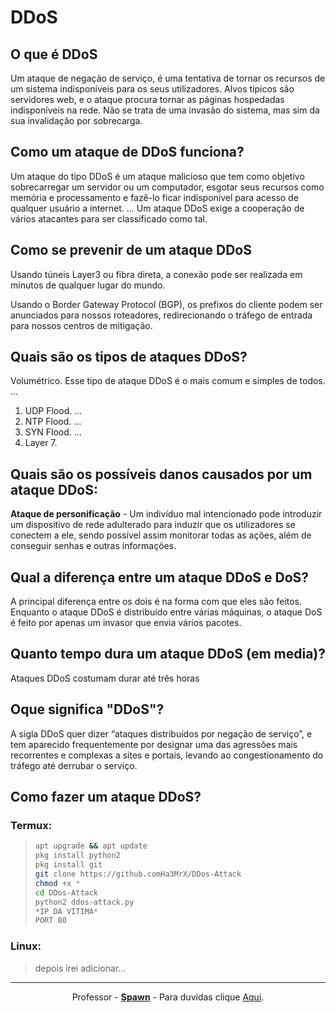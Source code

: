 # DDoS

## O que é DDoS

Um ataque de negação de serviço, é uma tentativa de tornar os recursos de um sistema indisponíveis para os seus utilizadores. Alvos típicos são servidores web, e o ataque procura tornar as páginas hospedadas indisponíveis na rede. Não se trata de uma invasão do sistema, mas sim da sua invalidação por sobrecarga.

## Como um ataque de DDoS funciona?

Um ataque do tipo DDoS é um ataque malicioso que tem como objetivo sobrecarregar um servidor ou um computador, esgotar seus recursos como memória e processamento e fazê-lo ficar indisponível para acesso de qualquer usuário a internet. ... Um ataque DDoS exige a cooperação de vários atacantes para ser classificado como tal.

## Como se prevenir de um ataque DDoS

Usando túneis Layer3 ou fibra direta, a conexão pode ser realizada em minutos de qualquer lugar do mundo.

Usando o Border Gateway Protocol (BGP), os prefixos do cliente podem ser anunciados para nossos roteadores, redirecionando o tráfego de entrada para nossos centros de mitigação.


## Quais são os tipos de ataques DDoS?

Volumétrico. Esse tipo de ataque DDoS é o mais comum e simples de todos. ... 

1. UDP Flood. ... 
2. NTP Flood. ... 
3. SYN Flood. ... 
4. Layer 7.

## Quais são os possíveis danos causados por um ataque DDoS:

**Ataque de personificação** - Um indivíduo mal intencionado pode introduzir um dispositivo de rede adulterado para induzir que os utilizadores se conectem a ele, sendo possível assim monitorar todas as ações, além de conseguir senhas e outras informações.

## Qual a diferença entre um ataque DDoS e DoS?

A principal diferença entre os dois é na forma com que eles são feitos. Enquanto o ataque DDoS é distribuído entre várias máquinas, o ataque DoS é feito por apenas um invasor que envia vários pacotes.

## Quanto tempo dura um ataque DDoS (em media)?

Ataques DDoS costumam durar até três horas

## Oque significa "DDoS"?

A sigla DDoS quer dizer “ataques distribuídos por negação de serviço”, e tem aparecido frequentemente por designar uma das agressões mais recorrentes e complexas a sites e portais, levando ao congestionamento do tráfego até derrubar o serviço.

## Como fazer um ataque DDoS?

### Termux:

> ```bash
> apt upgrade && apt update
> pkg install python2
> pkg install git 
> git clone https://github.comHa3MrX/DDos-Attack
> chmod +x *
> cd DDos-Attack
> python2 ddos-attack.py
> *IP DA VÍTIMA*
> PORT 80
> ```

### Linux: 

> depois irei adicionar…
---
<p align="center">
  Professor - <a href="https://github.com/SPAWN-cloud"><b>Spawn</b></a> - Para duvidas clique <a href="https://wa.me/5551982593521">Aqui</a>.
</p>